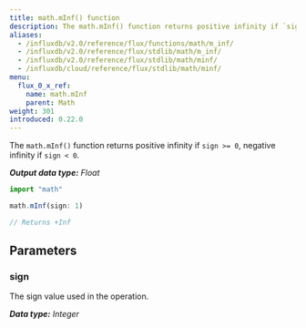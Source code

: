 ```yaml
---
title: math.mInf() function
description: The math.mInf() function returns positive infinity if `sign >= 0`, negative infinity if `sign < 0`.
aliases:
  - /influxdb/v2.0/reference/flux/functions/math/m_inf/
  - /influxdb/v2.0/reference/flux/stdlib/math/m_inf/
  - /influxdb/v2.0/reference/flux/stdlib/math/minf/
  - /influxdb/cloud/reference/flux/stdlib/math/minf/
menu:
  flux_0_x_ref:
    name: math.mInf
    parent: Math
weight: 301
introduced: 0.22.0
---
```


The `math.mInf()` function returns positive infinity if `sign >= 0`, negative infinity if `sign < 0`.

_**Output data type:** Float_

```js
import "math"

math.mInf(sign: 1)

// Returns +Inf
```

## Parameters

### sign
The sign value used in the operation.

_**Data type:** Integer_
